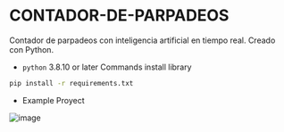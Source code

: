 # CONTADOR-DE-PARPADEOS
Contador de parpadeos con inteligencia artificial en tiempo real. Creado con Python.

* `python` 3.8.10 or later
Commands install library

```bash
pip install -r requirements.txt
```
* Example Proyect

![image](https://github.com/JesusRafaelAreva/Conteo-de-dedos-de-la-mano/assets/162826645/1e3e19e2-8806-4fef-8779-1bfaf64f604b)
